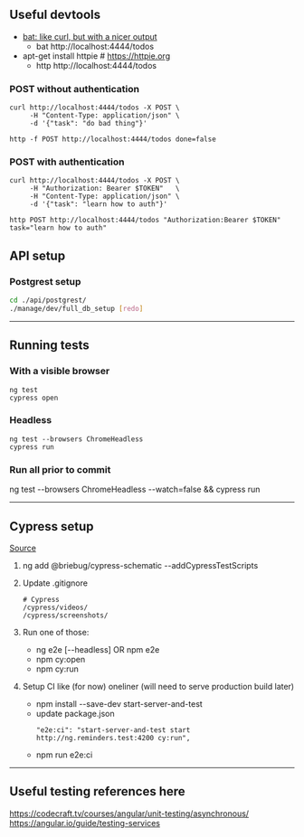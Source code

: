 ## Useful devtools

- [bat: like curl, but with a nicer output](https://github.com/astaxie/bat)
  - bat http://localhost:4444/todos
- apt-get install httpie # https://httpie.org
  - http http://localhost:4444/todos


### POST without authentication
```batch
curl http://localhost:4444/todos -X POST \
     -H "Content-Type: application/json" \
     -d '{"task": "do bad thing"}'

http -f POST http://localhost:4444/todos done=false
```

### POST with authentication
```batch
curl http://localhost:4444/todos -X POST \
     -H "Authorization: Bearer $TOKEN"   \
     -H "Content-Type: application/json" \
     -d '{"task": "learn how to auth"}'

http POST http://localhost:4444/todos "Authorization:Bearer $TOKEN" task="learn how to auth"
```

## API setup

### Postgrest setup

```bash
cd ./api/postgrest/
./manage/dev/full_db_setup [redo]
```

---

## Running tests

### With a visible browser
```
ng test
cypress open
```

### Headless
```
ng test --browsers ChromeHeadless
cypress run
```

### Run all prior to commit

ng test --browsers ChromeHeadless --watch=false && cypress run

---

## Cypress setup

[Source](https://dev.to/angular/ci-ready-e2e-tests-for-angular-with-cypress-and-typescript-in-under-60-minutes-4f30)

1. ng add @briebug/cypress-schematic --addCypressTestScripts
2. Update .gitignore
   ```
   # Cypress
   /cypress/videos/
   /cypress/screenshots/
   ```
3. Run one of those:
   - ng e2e [--headless] OR npm e2e
   - npm cy:open
   - npm cy:run

3. Setup CI like (for now) oneliner (will need to serve production build later)
   - npm install --save-dev start-server-and-test
   - update package.json
      ```
      "e2e:ci": "start-server-and-test start http://ng.reminders.test:4200 cy:run",
      ```
   - npm run e2e:ci

---

## Useful testing references here

https://codecraft.tv/courses/angular/unit-testing/asynchronous/
https://angular.io/guide/testing-services
